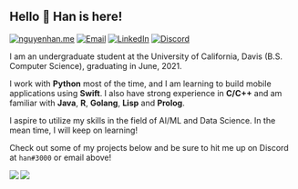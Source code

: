 <h2>Hello 👋 Han is here!</h2>

[![nguyenhan.me][1]](https://nguyenhan.me)
[![Email][2]](mailto:nguyenhandev@gmail.com)
[![LinkedIn][3]](https://www.linkedin.com/in/nguyenhan97)
[![Discord][4]](https://discordapp.com/users/576632460339707925)

I am an undergraduate student at the University of California, Davis (B.S. Computer 
Science), graduating in June, 2021.

I work with **Python** most of the time, and I am learning to build mobile 
applications using **Swift**. I also have strong experience in **C/C++** and 
am familiar with **Java**, **R**, **Golang**, **Lisp** and **Prolog**. 

I aspire to utilize my skills in the field of AI/ML and Data Science. In the 
mean time, I will keep on learning!

Check out some of my projects below and be sure to hit me up on Discord at `han#3000` or email above!

<img align="left" src="https://github-readme-stats.vercel.app/api?username=hanthesuperman&count_private=true&line_height=21&show_icons=true&hide_border=true&theme=dracula"/>
<img align="left" src="https://github-readme-stats.vercel.app/api/top-langs/?username=hanthesuperman&layout=compact&card_width=250&hide_border=true&theme=dracula"/>

[1]: https://img.shields.io/badge/Website-252422?style=for-the-badge&logo=data:image/svg%2bxml;base64,PHN2ZyB4bWxucz0iaHR0cDovL3d3dy53My5vcmcvMjAwMC9zdmciIHZlcnNpb249IjEiIHdpZHRoPSI2MDAiIGhlaWdodD0iNjAwIj48cGF0aCBkPSJNMTI5IDExMWMtNTUgNC05MyA2Ni05MyA3OEwwIDM5OGMtMiA3MCAzNiA5MiA2OSA5MWgxYzc5IDAgODctNTcgMTMwLTEyOGgyMDFjNDMgNzEgNTAgMTI4IDEyOSAxMjhoMWMzMyAxIDcxLTIxIDY5LTkxbC0zNi0yMDljMC0xMi00MC03OC05OC03OGgtMTBjLTYzIDAtOTIgMzUtOTIgNDJIMjM2YzAtNy0yOS00Mi05Mi00MmgtMTV6IiBmaWxsPSIjZmZmIi8+PC9zdmc+
[2]: https://img.shields.io/badge/Email-252422.svg?style=for-the-badge&logo=gmail
[3]: https://img.shields.io/badge/LinkedIn-252422.svg?style=for-the-badge&logo=linkedin&logoColor=blue
[4]: https://img.shields.io/badge/Discord-252422.svg?style=for-the-badge&logo=discord

